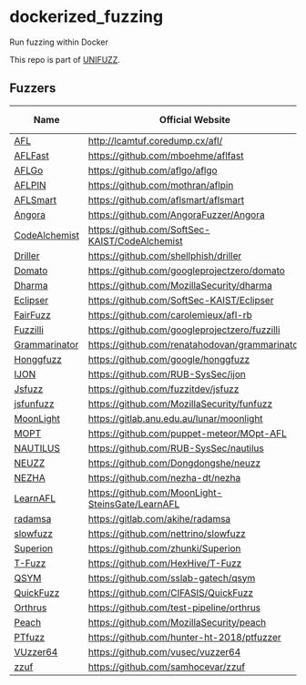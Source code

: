 # dockerized_fuzzing
Run fuzzing within Docker

This repo is part of [UNIFUZZ](https://github.com/unifuzz).

## Fuzzers

| Name                                                    | Official Website                   | Mutation/Generation | Directed/Coverage | Source Code/Binary |
| ------------------------------------------------------- | ---------------------------------- | ------------------- | ----------------- | ------------------ |
| [AFL](https://hub.docker.com/r/zjuchenyuan/afl)         | http://lcamtuf.coredump.cx/afl/    | Mutation            | Coverage          | Both               |
| [AFLFast](https://hub.docker.com/r/zjuchenyuan/aflfast) | https://github.com/mboehme/aflfast | Mutation            | Coverage          | Both               |
| [AFLGo](https://hub.docker.com/r/zjuchenyuan/aflgo)     | https://github.com/aflgo/aflgo     | Mutation            | Directed | Source             |
|[AFLPIN](https://hub.docker.com/r/zjuchenyuan/aflpin)|https://github.com/mothran/aflpin|Mutation|Coverage|Binary|
|[AFLSmart](https://hub.docker.com/r/zjuchenyuan/aflsmart)|https://github.com/aflsmart/aflsmart|Mutation|Coverage|Both|
|[Angora](https://hub.docker.com/r/zjuchenyuan/angora)|https://github.com/AngoraFuzzer/Angora|Mutation|Coverage|Both|
|[CodeAlchemist](https://hub.docker.com/r/zjuchenyuan/codealchemist)|https://github.com/SoftSec-KAIST/CodeAlchemist|Generation|n.a.|Binary|
|[Driller](https://hub.docker.com/r/zjuchenyuan/driller)|https://github.com/shellphish/driller|Mutation|Coverage|Binary|
|[Domato](https://hub.docker.com/r/zjuchenyuan/domato)|https://github.com/googleprojectzero/domato|Generation|n.a.|Binary|
|[Dharma](https://hub.docker.com/r/zjuchenyuan/dharma)|https://github.com/MozillaSecurity/dharma|Generation|n.a.|Binary|
|[Eclipser](https://hub.docker.com/r/zjuchenyuan/eclipser)|https://github.com/SoftSec-KAIST/Eclipser|Mutation|Coverage|Source|
|[FairFuzz](https://hub.docker.com/r/zjuchenyuan/fairfuzz)|https://github.com/carolemieux/afl-rb|Mutation|Coverage|Source|
|[Fuzzilli](https://hub.docker.com/r/zjuchenyuan/fuzzilli)|https://github.com/googleprojectzero/fuzzilli|Mutation|Coverage|Source|
|[Grammarinator](https://hub.docker.com/r/zjuchenyuan/grammarinator)|https://github.com/renatahodovan/grammarinator|Generation|n.a.|Binary|
|[Honggfuzz](https://hub.docker.com/r/zjuchenyuan/honggfuzz)|https://github.com/google/honggfuzz|Mutation|Coverage|Source|
|[IJON](https://hub.docker.com/r/zjuchenyuan/ijon)|https://github.com/RUB-SysSec/ijon|Mutation|Coverage|Source|
|[Jsfuzz](https://hub.docker.com/r/zjuchenyuan/jsfuzz)|https://github.com/fuzzitdev/jsfuzz|Mutation|Coverage|Source|
|[jsfunfuzz](https://hub.docker.com/r/zjuchenyuan/jsfunfuzz)|https://github.com/MozillaSecurity/funfuzz|Generation|n.a.|Binary|
|[MoonLight](https://hub.docker.com/r/zjuchenyuan/moonlight)|https://gitlab.anu.edu.au/lunar/moonlight|n.a.|n.a.|n.a.|
|[MOPT](https://hub.docker.com/r/zjuchenyuan/mopt)|https://github.com/puppet-meteor/MOpt-AFL|Mutation|Coverage|Both|
|[NAUTILUS](https://hub.docker.com/r/zjuchenyuan/nautilus)|https://github.com/RUB-SysSec/nautilus|Both|Coverage|Source|
|[NEUZZ](https://hub.docker.com/r/zjuchenyuan/neuzz)|https://github.com/Dongdongshe/neuzz|Mutation|Coverage|Source|
|[NEZHA](https://hub.docker.com/r/zjuchenyuan/nezha)|https://github.com/nezha-dt/nezha|Mutation|Coverage|LibFuzzer|
|[LearnAFL](https://hub.docker.com/r/zjuchenyuan/learnafl)|https://github.com/MoonLight-SteinsGate/LearnAFL|Mutation|Coverage|Source|
|[radamsa](https://hub.docker.com/r/zjuchenyuan/radamsa)|https://gitlab.com/akihe/radamsa|Mutation|Coverage|Binary|
|[slowfuzz](https://hub.docker.com/r/zjuchenyuan/slowfuzz)|https://github.com/nettrino/slowfuzz|Mutation|n.a.|LibFuzzer|
|[Superion](https://hub.docker.com/r/zjuchenyuan/superion)|https://github.com/zhunki/Superion|Both|Coverage|Source|
|[T-Fuzz](https://hub.docker.com/r/zjuchenyuan/tfuzz)|https://github.com/HexHive/T-Fuzz|Mutation|Coverage|Source|
|[QSYM](https://hub.docker.com/r/zjuchenyuan/qsym)|https://github.com/sslab-gatech/qsym|Mutation|Coverage|Binary|
|[QuickFuzz](https://hub.docker.com/r/zjuchenyuan/quickfuzz)|https://github.com/CIFASIS/QuickFuzz|Both|n.a.|Binary|
|[Orthrus](https://hub.docker.com/r/zjuchenyuan/orthrus)|https://github.com/test-pipeline/orthrus|n.a.|n.a.|n.a.|
|[Peach](https://hub.docker.com/r/zjuchenyuan/peach)|https://github.com/MozillaSecurity/peach|Generation|n.a.|Binary|
|[PTfuzz](https://hub.docker.com/r/zjuchenyuan/ptfuzzer)|https://github.com/hunter-ht-2018/ptfuzzer|Mutation|Coverage|Source|
|[VUzzer64](https://hub.docker.com/r/zjuchenyuan/vuzzer64)|https://github.com/vusec/vuzzer64|Mutation|Coverage|Binary|
|[zzuf](https://hub.docker.com/r/zjuchenyuan/zzuf)|https://github.com/samhocevar/zzuf|Mutation|n.a.|Binary|

